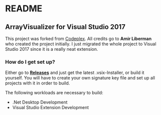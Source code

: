 # README #

## ArrayVisualizer for Visual Studio 2017 ##

This project was forked from [Codeplex](http://arrayvisualizer.codeplex.com/). All credits go to **Amir Liberman** who created the project initially.
I just migrated the whole project to Visual Studio 2017 since it is a really neat extension.

### How do I get set up? ###

Either go to **[Releases](https://github.com/Skyppid/Array-Visualizer/releases)** and just get the latest .vsix-Installer, or build it yourself.
You will have to create your own signature key file and set up all projects with it in order to build.

The following workloads are necessary to build:
* .Net Desktop Development
* Visual Studio Extension Development
